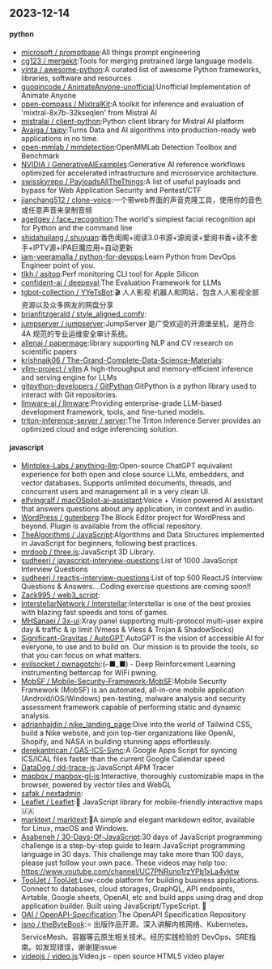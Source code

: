 ## 2023-12-14

#### python
* [microsoft / promptbase](https://github.com/microsoft/promptbase):All things prompt engineering
* [cg123 / mergekit](https://github.com/cg123/mergekit):Tools for merging pretrained large language models.
* [vinta / awesome-python](https://github.com/vinta/awesome-python):A curated list of awesome Python frameworks, libraries, software and resources
* [guoqincode / AnimateAnyone-unofficial](https://github.com/guoqincode/AnimateAnyone-unofficial):Unofficial Implementation of Animate Anyone
* [open-compass / MixtralKit](https://github.com/open-compass/MixtralKit):A toolkit for inference and evaluation of 'mixtral-8x7b-32kseqlen' from Mistral AI
* [mistralai / client-python](https://github.com/mistralai/client-python):Python client library for Mistral AI platform
* [Avaiga / taipy](https://github.com/Avaiga/taipy):Turns Data and AI algorithms into production-ready web applications in no time.
* [open-mmlab / mmdetection](https://github.com/open-mmlab/mmdetection):OpenMMLab Detection Toolbox and Benchmark
* [NVIDIA / GenerativeAIExamples](https://github.com/NVIDIA/GenerativeAIExamples):Generative AI reference workflows optimized for accelerated infrastructure and microservice architecture.
* [swisskyrepo / PayloadsAllTheThings](https://github.com/swisskyrepo/PayloadsAllTheThings):A list of useful payloads and bypass for Web Application Security and Pentest/CTF
* [jianchang512 / clone-voice](https://github.com/jianchang512/clone-voice):一个带web界面的声音克隆工具，使用你的音色或任意声音来录制音频
* [ageitgey / face_recognition](https://github.com/ageitgey/face_recognition):The world's simplest facial recognition api for Python and the command line
* [shidahuilang / shuyuan](https://github.com/shidahuilang/shuyuan):香色闺阁+阅读3.0书源+源阅读+爱阅书香+读不舍手+IPTV源+IPA巨魔应用=自动更新
* [iam-veeramalla / python-for-devops](https://github.com/iam-veeramalla/python-for-devops):Learn Python from DevOps Engineer point of you.
* [tlkh / asitop](https://github.com/tlkh/asitop):Perf monitoring CLI tool for Apple Silicon
* [confident-ai / deepeval](https://github.com/confident-ai/deepeval):The Evaluation Framework for LLMs
* [tgbot-collection / YYeTsBot](https://github.com/tgbot-collection/YYeTsBot):🎬 人人影视 机器人和网站，包含人人影视全部资源以及众多网友的网盘分享
* [brianfitzgerald / style_aligned_comfy](https://github.com/brianfitzgerald/style_aligned_comfy):
* [jumpserver / jumpserver](https://github.com/jumpserver/jumpserver):JumpServer 是广受欢迎的开源堡垒机，是符合 4A 规范的专业运维安全审计系统。
* [allenai / papermage](https://github.com/allenai/papermage):library supporting NLP and CV research on scientific papers
* [krishnaik06 / The-Grand-Complete-Data-Science-Materials](https://github.com/krishnaik06/The-Grand-Complete-Data-Science-Materials):
* [vllm-project / vllm](https://github.com/vllm-project/vllm):A high-throughput and memory-efficient inference and serving engine for LLMs
* [gitpython-developers / GitPython](https://github.com/gitpython-developers/GitPython):GitPython is a python library used to interact with Git repositories.
* [llmware-ai / llmware](https://github.com/llmware-ai/llmware):Providing enterprise-grade LLM-based development framework, tools, and fine-tuned models.
* [triton-inference-server / server](https://github.com/triton-inference-server/server):The Triton Inference Server provides an optimized cloud and edge inferencing solution.

#### javascript
* [Mintplex-Labs / anything-llm](https://github.com/Mintplex-Labs/anything-llm):Open-source ChatGPT equivalent experience for both open and close source LLMs, embedders, and vector databases. Supports unlimited documents, threads, and concurrent users and management all in a very clean UI.
* [elfvingralf / macOSpilot-ai-assistant](https://github.com/elfvingralf/macOSpilot-ai-assistant):Voice + Vision powered AI assistant that answers questions about any application, in context and in audio.
* [WordPress / gutenberg](https://github.com/WordPress/gutenberg):The Block Editor project for WordPress and beyond. Plugin is available from the official repository.
* [TheAlgorithms / JavaScript](https://github.com/TheAlgorithms/JavaScript):Algorithms and Data Structures implemented in JavaScript for beginners, following best practices.
* [mrdoob / three.js](https://github.com/mrdoob/three.js):JavaScript 3D Library.
* [sudheerj / javascript-interview-questions](https://github.com/sudheerj/javascript-interview-questions):List of 1000 JavaScript Interview Questions
* [sudheerj / reactjs-interview-questions](https://github.com/sudheerj/reactjs-interview-questions):List of top 500 ReactJS Interview Questions & Answers....Coding exercise questions are coming soon!!
* [Zack995 / web3_script](https://github.com/Zack995/web3_script):
* [InterstellarNetwork / Interstellar](https://github.com/InterstellarNetwork/Interstellar):Interstellar is one of the best proxies with blazing fast speeds and tons of games.
* [MHSanaei / 3x-ui](https://github.com/MHSanaei/3x-ui):Xray panel supporting multi-protocol multi-user expire day & traffic & ip limit (Vmess & Vless & Trojan & ShadowSocks)
* [Significant-Gravitas / AutoGPT](https://github.com/Significant-Gravitas/AutoGPT):AutoGPT is the vision of accessible AI for everyone, to use and to build on. Our mission is to provide the tools, so that you can focus on what matters.
* [evilsocket / pwnagotchi](https://github.com/evilsocket/pwnagotchi):(⌐■_■) - Deep Reinforcement Learning instrumenting bettercap for WiFi pwning.
* [MobSF / Mobile-Security-Framework-MobSF](https://github.com/MobSF/Mobile-Security-Framework-MobSF):Mobile Security Framework (MobSF) is an automated, all-in-one mobile application (Android/iOS/Windows) pen-testing, malware analysis and security assessment framework capable of performing static and dynamic analysis.
* [adrianhajdin / nike_landing_page](https://github.com/adrianhajdin/nike_landing_page):Dive into the world of Tailwind CSS, build a Nike website, and join top-tier organizations like OpenAI, Shopify, and NASA in building stunning apps effortlessly.
* [derekantrican / GAS-ICS-Sync](https://github.com/derekantrican/GAS-ICS-Sync):A Google Apps Script for syncing ICS/ICAL files faster than the current Google Calendar speed
* [DataDog / dd-trace-js](https://github.com/DataDog/dd-trace-js):JavaScript APM Tracer
* [mapbox / mapbox-gl-js](https://github.com/mapbox/mapbox-gl-js):Interactive, thoroughly customizable maps in the browser, powered by vector tiles and WebGL
* [safak / nextadmin](https://github.com/safak/nextadmin):
* [Leaflet / Leaflet](https://github.com/Leaflet/Leaflet):🍃 JavaScript library for mobile-friendly interactive maps 🇺🇦
* [marktext / marktext](https://github.com/marktext/marktext):📝A simple and elegant markdown editor, available for Linux, macOS and Windows.
* [Asabeneh / 30-Days-Of-JavaScript](https://github.com/Asabeneh/30-Days-Of-JavaScript):30 days of JavaScript programming challenge is a step-by-step guide to learn JavaScript programming language in 30 days. This challenge may take more than 100 days, please just follow your own pace. These videos may help too: https://www.youtube.com/channel/UC7PNRuno1rzYPb1xLa4yktw
* [ToolJet / ToolJet](https://github.com/ToolJet/ToolJet):Low-code platform for building business applications. Connect to databases, cloud storages, GraphQL, API endpoints, Airtable, Google sheets, OpenAI, etc and build apps using drag and drop application builder. Built using JavaScript/TypeScript. 🚀
* [OAI / OpenAPI-Specification](https://github.com/OAI/OpenAPI-Specification):The OpenAPI Specification Repository
* [isno / theByteBook](https://github.com/isno/theByteBook):⭐ 出版作品开源。深入讲解内核网络、Kubernetes、ServiceMesh、容器等云原生相关技术。经历实践检验的 DevOps、SRE指南。如发现错误，谢谢提issue
* [videojs / video.js](https://github.com/videojs/video.js):Video.js - open source HTML5 video player

